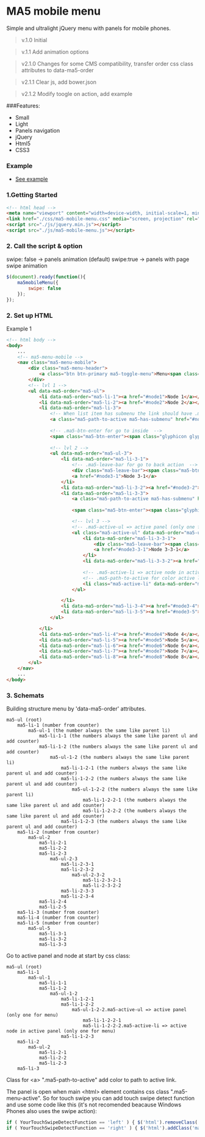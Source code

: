 # MA5 mobile menu
Simple and ultralight jQuery menu with panels for mobile phones.
>v.1.0 Initial

>v.1.1 Add animation options

>v2.1.0 Changes for some CMS compatibility, transfer order css class attributes to data-ma5-order

>v2.1.1 Clear js, add bower.json

>v2.1.2 Modify toogle on action, add example


###Features:
* Small
* Light
* Panels navigation
* jQuery
* Html5
* CSS3

### Example
* [See example](http://mobile-menu.ma5.pl)

### 1.Getting Started
```html
<!-- html head -->
<meta name="viewport" content="width=device-width, initial-scale=1, minimal-ui, user-scalable=no">
<link href="./css/ma5-mobile-menu.css" media="screen, projection" rel="stylesheet" type="text/css">
<script src="./js/jquery.min.js"></script>
<script src="./js/ma5-mobile-menu.js"></script>
```

### 2. Call the script & option

swipe: false -> panels animation (default)
swipe:true -> panels with page swipe animation

```javascript
$(document).ready(function(){
    ma5mobileMenu({
        swipe: false
    });
});
```



### 2. Set up HTML
Example 1

```html
<!-- html body -->
<body>
    ...
    <!-- ma5-menu-mobile -->
    <nav class="ma5-menu-mobile">
        <div class="ma5-menu-header"> 
            <a class="btn btn-primary ma5-toggle-menu">Menu<span class="glyphicon glyphicon-menu-hamburger"></span></a>
        </div>
        <!-- lvl 1 -->
        <ul data-ma5-order="ma5-ul"> 
            <li data-ma5-order="ma5-li-1"><a href="#node1">Node 1</a></li> 
            <li data-ma5-order="ma5-li-2"><a href="#node2">Node 2</a></li> 
            <li data-ma5-order="ma5-li-3"> 
                <!-- When list item has submenu the link should have .ma5-has-submenu class -->
                <a class="ma5-path-to-active ma5-has-submenu" href="#node3">Node 3</a>
                
                <!-- .ma5-btn-enter for go to inside  -->
                <span class="ma5-btn-enter"><span class="glyphicon glyphicon-menu-right" aria-hidden="true"></span></span>
                
                <!-- lvl 2 -->
                <ul data-ma5-order="ma5-ul-3"> 
                    <li data-ma5-order="ma5-li-3-1">
                        <!-- .ma5-leave-bar for go to back action  -->
                        <div class="ma5-leave-bar"><span class="ma5-btn-leave"><span class="glyphicon glyphicon-menu-left" aria-hidden="true"></span></span>Back to Node 3</div>
                        <a href="#node3-1">Node 3-1</a>
                    </li> 
                    <li data-ma5-order="ma5-li-3-2"><a href="#node3-2">Node 3-2</a></li> 
                    <li data-ma5-order="ma5-li-3-3">
                        <a class="ma5-path-to-active ma5-has-submenu" href="#node3-3">Node 3-3</a>
                        
                        <span class="ma5-btn-enter"><span class="glyphicon glyphicon-menu-right" aria-hidden="true"></span></span>

                        <!-- lvl 3 -->
                        <!-- .ma5-active-ul => active panel (only one for menu) -->
                        <ul class="ma5-active-ul" data-ma5-order="ma5-ul-3-3"> 
                            <li data-ma5-order="ma5-li-3-3-1">
                                <div class="ma5-leave-bar"><span class="ma5-btn-leave"><span class="glyphicon glyphicon-menu-left" aria-hidden="true"></span></span>Back to Node 3-3</div>
                                <a href="#node3-3-1">Node 3-3-1</a>
                            </li> 
                            <li data-ma5-order="ma5-li-3-3-2"><a href="#node3-3-2">Node 3-3-2</a></li>
                            
                            <!-- .ma5-active-li => active node in active panel (only one for menu) -->
                            <!-- .ma5-path-to-active for color active link  -->
                            <li class="ma5-active-li" data-ma5-order="ma5-li-3-3-3"><a class="ma5-path-to-active" href="#node3-3-3">Node 3-3-3</a></li>
                        </ul>

                    </li> 
                    <li data-ma5-order="ma5-li-3-4"><a href="#node3-4">Node 3-4</a></li> 
                    <li data-ma5-order="ma5-li-3-5"><a href="#node3-5">Node 3-5</a></li>
                </ul> 

            </li> 
            <li data-ma5-order="ma5-li-4"><a href="#node4">Node 4</a></li> 
            <li data-ma5-order="ma5-li-5"><a href="#node5">Node 5</a></li> 
            <li data-ma5-order="ma5-li-6"><a href="#node6">Node 6</a></li> 
            <li data-ma5-order="ma5-li-7"><a href="#node7">Node 7</a></li> 
            <li data-ma5-order="ma5-li-8"><a href="#node8">Node 8</a></li>
        </ul>
    </nav>
    ...
</body>   
```


### 3. Schemats
Building structure menu by 'data-ma5-order' attributes.
```
ma5-ul (root)
    ma5-li-1 (number from counter)
        ma5-ul-1 (the number always the same like parent li)
            ma5-li-1-1 (the numbers always the same like parent ul and add counter)
            ma5-li-1-2 (the numbers always the same like parent ul and add counter)
                ma5-ul-1-2 (the numbers always the same like parent li)
                    ma5-li-1-2-1 (the numbers always the same like parent ul and add counter)
                    ma5-li-1-2-2 (the numbers always the same like parent ul and add counter)
                        ma5-ul-1-2-2 (the numbers always the same like parent li)
                            ma5-li-1-2-2-1 (the numbers always the same like parent ul and add counter)
                            ma5-li-1-2-2-2 (the numbers always the same like parent ul and add counter)
                    ma5-li-1-2-3 (the numbers always the same like parent ul and add counter)
    ma5-li-2 (number from counter)
        ma5-ul-2
            ma5-li-2-1
            ma5-li-2-2
            ma5-li-2-3
                ma5-ul-2-3
                    ma5-li-2-3-1
                    ma5-li-2-3-2
                        ma5-ul-2-3-2
                            ma5-li-2-3-2-1
                            ma5-li-2-3-2-2
                    ma5-li-2-3-3
                    ma5-li-2-3-4
            ma5-li-2-4
            ma5-li-2-5
    ma5-li-3 (number from counter)
    ma5-li-4 (number from counter)
    ma5-li-5 (number from counter)
        ma5-ul-5
            ma5-li-3-1
            ma5-li-3-2
            ma5-li-3-3
```

Go to active panel and node at start by css class:
```
ma5-ul (root)
    ma5-li-1 
        ma5-ul-1 
            ma5-li-1-1
            ma5-li-1-2
                ma5-ul-1-2
                    ma5-li-1-2-1
                    ma5-li-1-2-2
                        ma5-ul-1-2-2.ma5-active-ul => active panel (only one for menu)
                            ma5-li-1-2-2-1
                            ma5-li-1-2-2-2.ma5-active-li => active node in active panel (only one for menu)
                    ma5-li-1-2-3
    ma5-li-2
        ma5-ul-2
            ma5-li-2-1
            ma5-li-2-2
            ma5-li-2-3
    ma5-li-3 
```

Class for &lt;a&gt; ".ma5-path-to-active" add color to path to active link.

The panel is open when main &lt;html&gt; element contains css class ".ma5-menu-active". So for touch swipe you can add touch swipe detect function and use some code like this (it's not recomended beacause Windows Phones also uses the swipe action):

```javascript
if ( YourTouchSwipeDetectFunction == 'left' ) { $('html').removeClass('ma5-menu-active')};
if ( YourTouchSwipeDetectFunction == 'right' ) { $('html').addClass('ma5-menu-active')};
```

